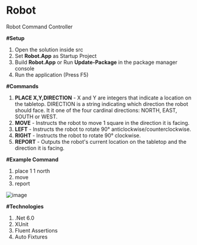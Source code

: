 # Robot
Robot Command Controller

**#Setup**
1. Open the solution inside src
2. Set **Robot.App** as Startup Project
3. Build **Robot.App** or Run **Update-Package** in the package manager console
4. Run the application (Press F5)

**#Commands**
1. **PLACE X,Y,DIRECTION** - X and Y are integers that indicate a location on the tabletop.
DIRECTION is a string indicating which direction the robot should face. It it one of the four cardinal directions: NORTH, EAST, SOUTH or WEST.
2. **MOVE** - Instructs the robot to move 1 square in the direction it is facing.
3. **LEFT** - Instructs the robot to rotate 90° anticlockwise/counterclockwise.
4. **RIGHT** - Instructs the robot to rotate 90° clockwise.
5. **REPORT** - Outputs the robot's current location on the tabletop and the direction it is facing.

**#Example Command**
1. place 1 1 north
2. move
3. report

![image](https://user-images.githubusercontent.com/43627484/178165155-25261e1e-da00-4ae5-b197-2ae075f4645f.png)


**#Technologies**
1. .Net 6.0
2. XUnit
3. Fluent Assertions
4. Auto Fixtures
